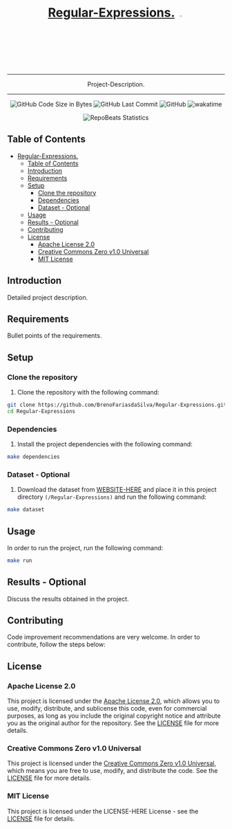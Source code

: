 <div align="center">
  
# [Regular-Expressions.](Repository-URL) <img src="Icon-Image-URL"  width="3%" height="3%">

</div>

<div align="center">
  
---

Project-Description.
  
---

</div>

<div align="center">

![GitHub Code Size in Bytes](https://img.shields.io/github/languages/code-size/BrenoFariasdaSilva/Regular-Expressions)
![GitHub Last Commit](https://img.shields.io/github/last-commit/BrenoFariasdaSilva/Regular-Expressions)
![GitHub](https://img.shields.io/github/license/BrenoFariasdaSilva/Regular-Expressions)
![wakatime](https://wakatime.com/badge/github/BrenoFariasdaSilva/Regular-Expressions.svg)

</div>

<div align="center">
  
![RepoBeats Statistics](RepoBeats-SVG-URL "Repobeats analytics image")

</div>

## Table of Contents
- [Regular-Expressions. ](#regular-expressions-)
  - [Table of Contents](#table-of-contents)
  - [Introduction](#introduction)
  - [Requirements](#requirements)
  - [Setup](#setup)
    - [Clone the repository](#clone-the-repository)
    - [Dependencies](#dependencies)
    - [Dataset - Optional](#dataset---optional)
  - [Usage](#usage)
  - [Results - Optional](#results---optional)
  - [Contributing](#contributing)
  - [License](#license)
    - [Apache License 2.0](#apache-license-20)
    - [Creative Commons Zero v1.0 Universal](#creative-commons-zero-v10-universal)
    - [MIT License](#mit-license)


## Introduction

Detailed project description.

## Requirements

Bullet points of the requirements.

## Setup

### Clone the repository
1. Clone the repository with the following command:

```bash
git clone https://github.com/BrenoFariasdaSilva/Regular-Expressions.git
cd Regular-Expressions
```

### Dependencies
1. Install the project dependencies with the following command:

```bash
make dependencies
```

### Dataset - Optional
1. Download the dataset from [WEBSITE-HERE]() and place it in this project directory `(/Regular-Expressions)` and run the following command:

```bash
make dataset
```

## Usage

In order to run the project, run the following command:

```bash
make run
```

## Results - Optional

Discuss the results obtained in the project.

## Contributing
Code improvement recommendations are very welcome. In order to contribute, follow the steps below:

## License

### Apache License 2.0
This project is licensed under the [Apache License 2.0](LICENSE), which allows you to use, modify, distribute, and sublicense this code, even for commercial purposes, as long as you include the original copyright notice and attribute you as the original author for the repository. See the [LICENSE](LICENSE) file for more details.

### Creative Commons Zero v1.0 Universal
This project is licensed under the [Creative Commons Zero v1.0 Universal](LICENSE), which means you are free to use, modify, and distribute the code. See the [LICENSE](LICENSE) file for more details.

### MIT License
This project is licensed under the LICENSE-HERE License - see the [LICENSE](LICENSE) file for details.

